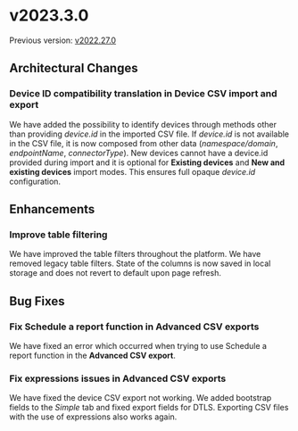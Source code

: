 # v2023.3.0

Previous version: [v2022.27.0](v2022.27.0.md)

## Architectural Changes

### Device ID compatibility translation in Device CSV import and export
We have added the possibility to identify devices through methods other than providing *device.id* in the imported CSV file. If *device.id* is not available in the CSV file, it is now composed from other data (*namespace/domain*, *endpointName*, *connectorType*). New devices cannot have a device.id provided during import and it is optional for **Existing devices** and **New and existing devices** import modes. This ensures full opaque *device.id* configuration.

## Enhancements

### Improve table filtering
We have improved the table filters throughout the platform. We have removed legacy table filters. State of the columns is now saved in local storage and does not revert to default upon page refresh.

## Bug Fixes

### Fix Schedule a report function in Advanced CSV exports
We have fixed an error which occurred when trying to use Schedule a report function in the **Advanced CSV export**.

### Fix expressions issues in Advanced CSV exports
We have fixed the device CSV export not working. We added bootstrap fields to the *Simple* tab and fixed export fields for DTLS. Exporting CSV files with the use of expressions also works again.